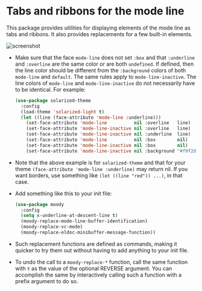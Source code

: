 Tabs and ribbons for the mode line
==================================

This package provides utilities for displaying elements of the
mode line as tabs and ribbons.  It also provides replacements
for a few built-in elements.

![screenshot](http://readme.emacsair.me/moody.png)

* Make sure that the face `mode-line` does not set `:box` and
  that `:underline` and `:overline` are the same color or are
  both `undefined`.  If defined, then the line color should be
  different from the `:background` colors of both `mode-line`
  and `default`.  The same rules apply to `mode-line-inactive`.
  The line colors of `mode-line` and `mode-line-inactive` do
  not necessarily have to be identical.  For example:

  ```lisp
  (use-package solarized-theme
    :config
    (load-theme 'solarized-light t)
    (let ((line (face-attribute 'mode-line :underline)))
      (set-face-attribute 'mode-line          nil :overline   line)
      (set-face-attribute 'mode-line-inactive nil :overline   line)
      (set-face-attribute 'mode-line-inactive nil :underline  line)
      (set-face-attribute 'mode-line          nil :box        nil)
      (set-face-attribute 'mode-line-inactive nil :box        nil)
      (set-face-attribute 'mode-line-inactive nil :background "#f9f2d9")))
  ```

* Note that the above example is for `solarized-theme` and that for
  your theme `(face-attribute 'mode-line :underline)` may return nil.
  If you want borders, use something like `(let ((line "red")) ...)`,
  in that case.

* Add something like this to your init file:

  ```lisp
  (use-package moody
    :config
    (setq x-underline-at-descent-line t)
    (moody-replace-mode-line-buffer-identification)
    (moody-replace-vc-mode)
    (moody-replace-eldoc-minibuffer-message-function))
  ```

* Such replacement functions are defined as commands, making it
  quicker to try them out without having to add anything to your
  init file.

* To undo the call to a `moody-replace-*` function, call the same
  function with `t` as the value of the optional REVERSE argument.
  You can accomplish the same by interactively calling such a
  function with a prefix argument to do so.
